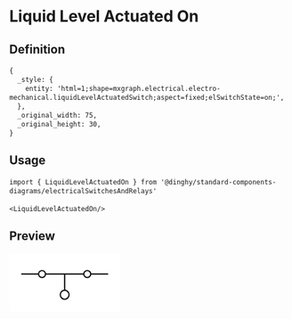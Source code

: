 # Liquid Level Actuated On

## Definition

```
{
  _style: { 
    entity: 'html=1;shape=mxgraph.electrical.electro-mechanical.liquidLevelActuatedSwitch;aspect=fixed;elSwitchState=on;',
  },
  _original_width: 75,
  _original_height: 30,
}
```

## Usage

```
import { LiquidLevelActuatedOn } from '@dinghy/standard-components-diagrams/electricalSwitchesAndRelays'

<LiquidLevelActuatedOn/>
```

## Preview

<img src="./liquid-level-actuated-on.png" width="200"/>
